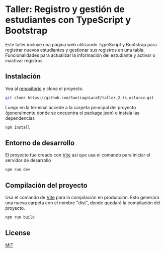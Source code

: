 # Taller: Registro y gestión de estudiantes con TypeScript y Bootstrap 

Este taller incluye una página web utilizando TypeScript y Bootstrap para registrar nuevos estudiantes y gestionar sus registros en una tabla. Funcionalidades para actualizar la información del estudiante y activar o inactivar registros.

## Instalación

Vea al [repositorio](https://github.com/SantiagoLaraE/taller_2_ts_oslarae) y clona el proyecto.

```bash
git clone https://github.com/SantiagoLaraE/taller_2_ts_oslarae.git
```

Luego en la terminal accede a la carpeta principal del proyecto (generalmente donde se encuentra el package.json) e instala las dependencias

```bash
npm install
```

## Entorno de desarrollo
El proyecto fue creado con [Vite](https://vitejs.dev/) así que usa el comando para iniciar el servidor de desarrollo

```bash
npm run dev
```

## Compilación del proyecto
Usa el comando de [Vite](https://vitejs.dev/) para la compilación en producción. Esto generará una nueva carpeta con el nombre "dist", donde quedará la compilación del proyecto.

```bash
npm run build
```

## License

[MIT](https://choosealicense.com/licenses/mit/)
